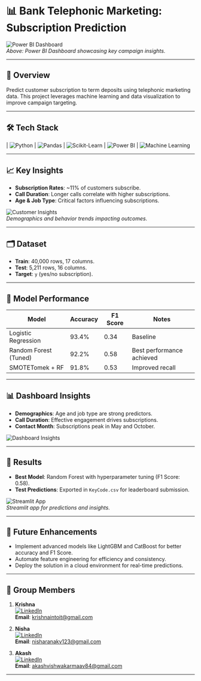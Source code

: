 # **📊 Bank Telephonic Marketing: Subscription Prediction**

![Power BI Dashboard](images/dashboard_overview.png)  
*Above: Power BI Dashboard showcasing key campaign insights.*

---

## **🔗 Overview**
Predict customer subscription to term deposits using telephonic marketing data. This project leverages machine learning and data visualization to improve campaign targeting.

---

## **🛠 Tech Stack**

| ![Python](https://img.shields.io/badge/Python-3776AB?style=for-the-badge&logo=python&logoColor=white) | ![Pandas](https://img.shields.io/badge/Pandas-150458?style=for-the-badge&logo=pandas&logoColor=white) | ![Scikit-Learn](https://img.shields.io/badge/Scikit--Learn-F7931E?style=for-the-badge&logo=scikit-learn&logoColor=white) | ![Power BI](https://img.shields.io/badge/Power_BI-F2C811?style=for-the-badge&logo=power-bi&logoColor=black) | ![Machine Learning](https://img.shields.io/badge/Machine%20Learning-FF6F61?style=for-the-badge&logo=appveyor&logoColor=white) 


---

## **📈 Key Insights**
- **Subscription Rates**: ~11% of customers subscribe.
- **Call Duration**: Longer calls correlate with higher subscriptions.
- **Age & Job Type**: Critical factors influencing subscriptions.

![Customer Insights](images/customer_insights.png)  
*Demographics and behavior trends impacting outcomes.*

---

## **🗂 Dataset**
- **Train**: 40,000 rows, 17 columns.
- **Test**: 5,211 rows, 16 columns.
- **Target**: `y` (yes/no subscription).

---

## **🤖 Model Performance**

| **Model**           | **Accuracy** | **F1 Score** | **Notes**                 |
|----------------------|--------------|--------------|---------------------------|
| Logistic Regression  | 93.4%        | 0.34         | Baseline                  |
| Random Forest (Tuned)| 92.2%        | 0.58         | Best performance achieved |
| SMOTETomek + RF      | 91.8%        | 0.53         | Improved recall           |

---

## **📊 Dashboard Insights**
- **Demographics**: Age and job type are strong predictors.  
- **Call Duration**: Effective engagement drives subscriptions.  
- **Contact Month**: Subscriptions peak in May and October.

![Dashboard Insights](images/dashboard_trends.png)

---

## **📌 Results**
- **Best Model**: Random Forest with hyperparameter tuning (F1 Score: 0.58).  
- **Test Predictions**: Exported in `KeyCode.csv` for leaderboard submission.

![Streamlit App](images/streamlit_app.png)  
*Streamlit app for predictions and insights.*

---

## **🔮 Future Enhancements**
- Implement advanced models like LightGBM and CatBoost for better accuracy and F1 Score.
- Automate feature engineering for efficiency and consistency.
- Deploy the solution in a cloud environment for real-time predictions.

---

## **👥 Group Members**

1. **Krishna**  
   [![LinkedIn](https://img.shields.io/badge/LinkedIn-0A66C2?style=for-the-badge&logo=linkedin&logoColor=white)](https://www.linkedin.com/in/krushna-chandra-nayak-b18a55176/)  
   **Email**: krishnaintoit@gmail.com  

2. **Nisha**  
   [![LinkedIn](https://img.shields.io/badge/LinkedIn-0A66C2?style=for-the-badge&logo=linkedin&logoColor=white)](https://www.linkedin.com/in/nisha-rana-185189216/)  
   **Email**: nisharanakv123@gmail.com

3. **Akash**  
   [![LinkedIn](https://img.shields.io/badge/LinkedIn-0A66C2?style=for-the-badge&logo=linkedin&logoColor=white)](https://www.linkedin.com/in/ananya-example)  
   **Email**:   akashvishwakarmaav84@gmail.com

---

